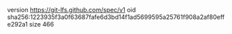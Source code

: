 version https://git-lfs.github.com/spec/v1
oid sha256:1223935f3a0f63687fafe6d3bd14f1ad5699595a25761f908a2af80effe292a1
size 466
